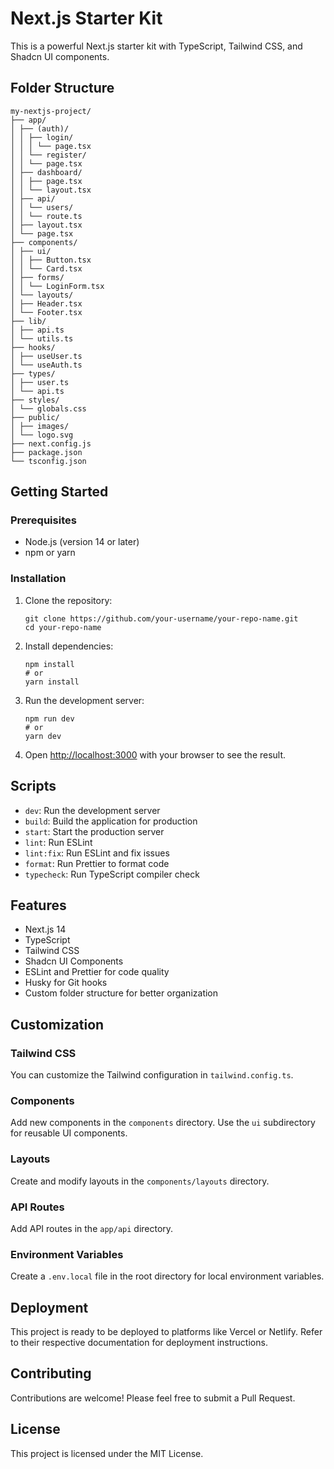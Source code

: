 # Next.js Starter Kit

This is a powerful Next.js starter kit with TypeScript, Tailwind CSS, and Shadcn UI components.

## Folder Structure

```
my-nextjs-project/
├── app/
│ ├── (auth)/
│ │ ├── login/
│ │ │ └── page.tsx
│ │ └── register/
│ │ └── page.tsx
│ ├── dashboard/
│ │ ├── page.tsx
│ │ └── layout.tsx
│ ├── api/
│ │ └── users/
│ │ └── route.ts
│ ├── layout.tsx
│ └── page.tsx
├── components/
│ ├── ui/
│ │ ├── Button.tsx
│ │ └── Card.tsx
│ ├── forms/
│ │ └── LoginForm.tsx
│ └── layouts/
│ ├── Header.tsx
│ └── Footer.tsx
├── lib/
│ ├── api.ts
│ └── utils.ts
├── hooks/
│ ├── useUser.ts
│ └── useAuth.ts
├── types/
│ ├── user.ts
│ └── api.ts
├── styles/
│ └── globals.css
├── public/
│ ├── images/
│ └── logo.svg
├── next.config.js
├── package.json
└── tsconfig.json
```

## Getting Started

### Prerequisites

- Node.js (version 14 or later)
- npm or yarn

### Installation

1. Clone the repository:

   ```
   git clone https://github.com/your-username/your-repo-name.git
   cd your-repo-name
   ```

2. Install dependencies:

   ```
   npm install
   # or
   yarn install
   ```

3. Run the development server:

   ```
   npm run dev
   # or
   yarn dev
   ```

4. Open [http://localhost:3000](http://localhost:3000) with your browser to see the result.

## Scripts

- `dev`: Run the development server
- `build`: Build the application for production
- `start`: Start the production server
- `lint`: Run ESLint
- `lint:fix`: Run ESLint and fix issues
- `format`: Run Prettier to format code
- `typecheck`: Run TypeScript compiler check

## Features

- Next.js 14
- TypeScript
- Tailwind CSS
- Shadcn UI Components
- ESLint and Prettier for code quality
- Husky for Git hooks
- Custom folder structure for better organization

## Customization

### Tailwind CSS

You can customize the Tailwind configuration in `tailwind.config.ts`.

### Components

Add new components in the `components` directory. Use the `ui` subdirectory for reusable UI components.

### Layouts

Create and modify layouts in the `components/layouts` directory.

### API Routes

Add API routes in the `app/api` directory.

### Environment Variables

Create a `.env.local` file in the root directory for local environment variables.

## Deployment

This project is ready to be deployed to platforms like Vercel or Netlify. Refer to their respective documentation for deployment instructions.

## Contributing

Contributions are welcome! Please feel free to submit a Pull Request.

## License

This project is licensed under the MIT License.
